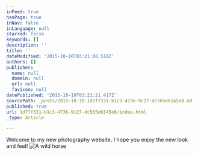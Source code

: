 ```yaml
---
inFeed: true
hasPage: true
inNav: false
inLanguage: null
starred: false
keywords: []
description: ''
title: ''
dateModified: '2015-10-10T03:21:08.510Z'
authors: []
publisher:
  name: null
  domain: null
  url: null
  favicon: null
datePublished: '2015-10-10T03:21:21.417Z'
sourcePath: _posts/2015-10-10-1d7ff331-b1c3-4736-9c27-dc565e6145e8.md
published: true
url: 1d7ff331-b1c3-4736-9c27-dc565e6145e8/index.html
_type: Article

---
```

Welcome to my new photography website. I hope you enjoy the new look and feel!
![A wild horse ](https://the-grid-user-content.s3-us-west-2.amazonaws.com/f7c0b7ce-83a2-42d7-b2dc-f76f9e9a34f9.JPG)